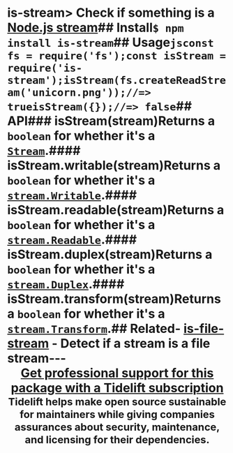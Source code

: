 # is-stream> Check if something is a [Node.js stream](https://nodejs.org/api/stream.html)## Install```$ npm install is-stream```## Usage```jsconst fs = require('fs');const isStream = require('is-stream');isStream(fs.createReadStream('unicorn.png'));//=> trueisStream({});//=> false```## API### isStream(stream)Returns a `boolean` for whether it's a [`Stream`](https://nodejs.org/api/stream.html#stream_stream).#### isStream.writable(stream)Returns a `boolean` for whether it's a [`stream.Writable`](https://nodejs.org/api/stream.html#stream_class_stream_writable).#### isStream.readable(stream)Returns a `boolean` for whether it's a [`stream.Readable`](https://nodejs.org/api/stream.html#stream_class_stream_readable).#### isStream.duplex(stream)Returns a `boolean` for whether it's a [`stream.Duplex`](https://nodejs.org/api/stream.html#stream_class_stream_duplex).#### isStream.transform(stream)Returns a `boolean` for whether it's a [`stream.Transform`](https://nodejs.org/api/stream.html#stream_class_stream_transform).## Related- [is-file-stream](https://github.com/jamestalmage/is-file-stream) - Detect if a stream is a file stream---<div align="center">	<b>		<a href="https://tidelift.com/subscription/pkg/npm-is-stream?utm_source=npm-is-stream&utm_medium=referral&utm_campaign=readme">Get professional support for this package with a Tidelift subscription</a>	</b>	<br>	<sub>		Tidelift helps make open source sustainable for maintainers while giving companies<br>assurances about security, maintenance, and licensing for their dependencies.	</sub></div>
